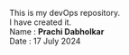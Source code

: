 This is my devOps repository.<br>
I have created it.<br>
Name : <b>Prachi Dabholkar</b><br>
Date : 17 July 2024<br>
